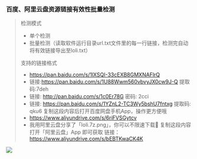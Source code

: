 ### 百度、阿里云盘资源链接有效性批量检测
> 检测模式
>* 单个检测
>* 批量检测（读取软件运行目录url.txt文件里的每一行链接，检测完自动将有效链接导出至loli.txt）
>
> 支持的链接格式
>* https://pan.baidu.com/s/1lXSQI-33cEXB8GMXNAFlrQ
>* 链接:https://pan.baidu.com/s/1U88Wwm560vbvyJX0cw9J-Q 提取码:7deh
>* 链接: http://pan.baidu.com/s/1c0Er78G 密码: 2cci
>* 链接: https://pan.baidu.com/s/1YZnL2-TC3Wy5bshU7fntxg 提取码: qku6 复制这段内容后打开百度网盘手机App，操作更方便哦
>* https://www.aliyundrive.com/s/6riFVSGytcv
>* 我用阿里云盘分享了「loli.7z.png」，你可以不限速下载🚀 复制这段内容打开「阿里云盘」App 即可获取 链接：https://www.aliyundrive.com/s/bEBTKwaCK4K

![](https://img.meituan.net/csc/284576f25e2738c7f6cc7dc6f744598f92853.png)
